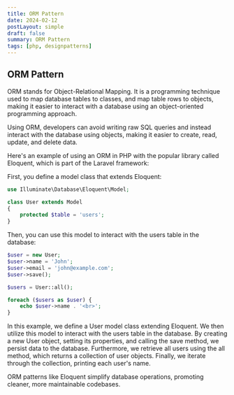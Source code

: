 ```yaml
---
title: ORM Pattern
date: 2024-02-12
postLayout: simple
draft: false
summary: ORM Pattern
tags: [php, designpatterns]
---
```


## ORM Pattern

ORM stands for Object-Relational Mapping. It is a programming technique used to map database tables to classes, and map table rows to objects, making it easier to interact with a database using an object-oriented programming approach.

Using ORM, developers can avoid writing raw SQL queries and instead interact with the database using objects, making it easier to create, read, update, and delete data.

Here's an example of using an ORM in PHP with the popular library called Eloquent, which is part of the Laravel framework:

First, you define a model class that extends Eloquent:

```php
use Illuminate\Database\Eloquent\Model;

class User extends Model
{
    protected $table = 'users';
}
```

Then, you can use this model to interact with the users table in the database:

```php
$user = new User;
$user->name = 'John';
$user->email = 'john@example.com';
$user->save();

$users = User::all();

foreach ($users as $user) {
    echo $user->name . '<br>';
}
```
In this example, we define a User model class extending Eloquent. We then utilize this model to interact with the users table in the database. By creating a new User object, setting its properties, and calling the save method, we persist data to the database. Furthermore, we retrieve all users using the all method, which returns a collection of user objects. Finally, we iterate through the collection, printing each user's name.

ORM patterns like Eloquent simplify database operations, promoting cleaner, more maintainable codebases.






